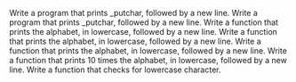 Write a program that prints _putchar, followed by a new line.
Write a program that prints _putchar, followed by a new line.
Write a function that prints the alphabet, in lowercase, followed by a new line.
Write a function that prints the alphabet, in lowercase, followed by a new line.
Write a function that prints the alphabet, in lowercase, followed by a new line.
Write a function that prints 10 times the alphabet, in lowercase, followed by a new line.
Write a function that checks for lowercase character.
